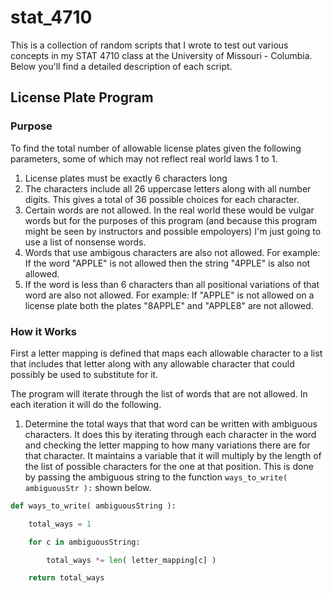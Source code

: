 # stat_4710
This is a collection of random scripts that I wrote to test out various concepts in my STAT 4710 class at the University of Missouri - Columbia. Below you'll find a detailed description of each script.



## License Plate Program

### Purpose
To find the total number of allowable license plates given the following parameters, some of which may not reflect real world laws 1 to 1.
1. License plates must be exactly 6 characters long
2. The characters include all 26 uppercase letters along with all number digits. This gives a total of 36 possible choices for each character.
3. Certain words are not allowed. In the real world these would be vulgar words but for the purposes of this program (and because this program might be seen by instructors and possible empoloyers) I'm just going to use a list of nonsense words.
4. Words that use ambigous characters are also not allowed. For example: If the word "APPLE" is not allowed then the string "4PPLE" is also not allowed.
5. If the word is less than 6 characters than all positional variations of that word are also not allowed. For example: If "APPLE" is not allowed on a license plate both the plates "8APPLE" and "APPLE8" are not allowed. 

### How it Works

First a letter mapping is defined that maps each allowable character to a list that includes that letter along with any allowable character that could possibly be used to substitute for it. 

The program will iterate through the list of words that are not allowed. In each iteration it will do the following. 

1. Determine the total ways that that word can be written with ambiguous characters. It does this by iterating through each character in the word and checking the letter mapping to how many variations there are for that character. It maintains a variable that it will multiply by the length of the list of possible characters for the one at that position. This is done by passing the ambiguous string to the function `ways_to_write( ambiguousStr ):` shown below.

```Python
def ways_to_write( ambiguousString ):

	total_ways = 1

	for c in ambiguousString:

		total_ways *= len( letter_mapping[c] )

	return total_ways
  ```
